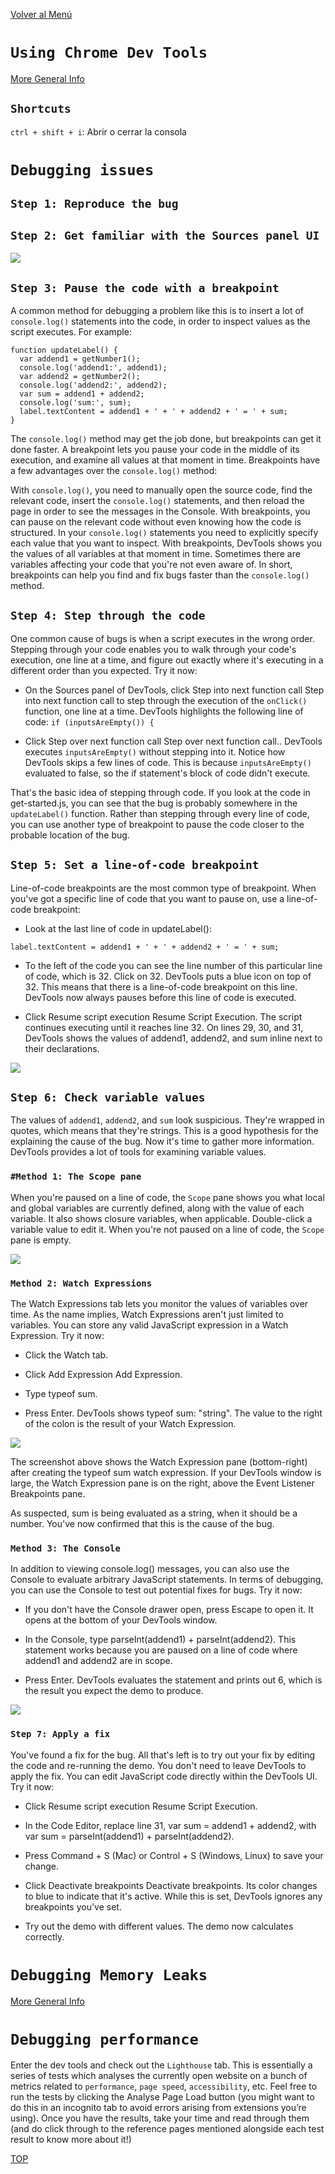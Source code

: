 [Volver al Menú](../root.md)

# `Using Chrome Dev Tools`

[More General Info](https://www.freecodecamp.org/news/mastering-chrome-developer-tools-next-level-front-end-development-techniques-3ac0b6fe8a3/)

## `Shortcuts`

`ctrl + shift + i`: Abrir o cerrar la consola

# `Debugging issues`

## `Step 1: Reproduce the bug`

## `Step 2: Get familiar with the Sources panel UI`

<img src="debug.avif">

## `Step 3: Pause the code with a breakpoint`

A common method for debugging a problem like this is to insert a lot of `console.log()` statements into the code, in order to inspect values as the script executes. For example:

```
function updateLabel() {
  var addend1 = getNumber1();
  console.log('addend1:', addend1);
  var addend2 = getNumber2();
  console.log('addend2:', addend2);
  var sum = addend1 + addend2;
  console.log('sum:', sum);
  label.textContent = addend1 + ' + ' + addend2 + ' = ' + sum;
}
```

The `console.log()` method may get the job done, but breakpoints can get it done faster. A breakpoint lets you pause your code in the middle of its execution, and examine all values at that moment in time. Breakpoints have a few advantages over the `console.log()` method:

With `console.log()`, you need to manually open the source code, find the relevant code, insert the `console.log()` statements, and then reload the page in order to see the messages in the Console. With breakpoints, you can pause on the relevant code without even knowing how the code is structured.
In your `console.log()` statements you need to explicitly specify each value that you want to inspect. With breakpoints, DevTools shows you the values of all variables at that moment in time. Sometimes there are variables affecting your code that you're not even aware of.
In short, breakpoints can help you find and fix bugs faster than the `console.log()` method.

## `Step 4: Step through the code`

One common cause of bugs is when a script executes in the wrong order. Stepping through your code enables you to walk through your code's execution, one line at a time, and figure out exactly where it's executing in a different order than you expected. Try it now:

- On the Sources panel of DevTools, click Step into next function call Step into next function call to step through the execution of the `onClick()` function, one line at a time. DevTools highlights the following line of code: `if (inputsAreEmpty()) {`

- Click Step over next function call Step over next function call.. DevTools executes `inputsAreEmpty()` without stepping into it. Notice how DevTools skips a few lines of code. This is because `inputsAreEmpty()` evaluated to false, so the if statement's block of code didn't execute.

That's the basic idea of stepping through code. If you look at the code in get-started.js, you can see that the bug is probably somewhere in the `updateLabel()` function. Rather than stepping through every line of code, you can use another type of breakpoint to pause the code closer to the probable location of the bug.

## `Step 5: Set a line-of-code breakpoint`

Line-of-code breakpoints are the most common type of breakpoint. When you've got a specific line of code that you want to pause on, use a line-of-code breakpoint:

- Look at the last line of code in updateLabel():

`label.textContent = addend1 + ' + ' + addend2 + ' = ' + sum;`

- To the left of the code you can see the line number of this particular line of code, which is 32. Click on 32. DevTools puts a blue icon on top of 32. This means that there is a line-of-code breakpoint on this line. DevTools now always pauses before this line of code is executed.

- Click Resume script execution Resume Script Execution. The script continues executing until it reaches line 32. On lines 29, 30, and 31, DevTools shows the values of addend1, addend2, and sum inline next to their declarations.

<img src="debug2.avif">

## `Step 6: Check variable values`

The values of `addend1`, `addend2`, and `sum` look suspicious. They're wrapped in quotes, which means that they're strings. This is a good hypothesis for the explaining the cause of the bug. Now it's time to gather more information. DevTools provides a lot of tools for examining variable values.

### `#Method 1: The Scope pane`

When you're paused on a line of code, the `Scope` pane shows you what local and global variables are currently defined, along with the value of each variable. It also shows closure variables, when applicable. Double-click a variable value to edit it. When you're not paused on a line of code, the `Scope` pane is empty.

<img src="debug3.avif">

### `Method 2: Watch Expressions`

The Watch Expressions tab lets you monitor the values of variables over time. As the name implies, Watch Expressions aren't just limited to variables. You can store any valid JavaScript expression in a Watch Expression. Try it now:

- Click the Watch tab.

- Click Add Expression Add Expression.

- Type typeof sum.

- Press Enter. DevTools shows typeof sum: "string". The value to the right of the colon is the result of your Watch Expression.

<img src="debug4.avif">

The screenshot above shows the Watch Expression pane (bottom-right) after creating the typeof sum watch expression. If your DevTools window is large, the Watch Expression pane is on the right, above the Event Listener Breakpoints pane.

As suspected, sum is being evaluated as a string, when it should be a number. You've now confirmed that this is the cause of the bug.

### `Method 3: The Console`

In addition to viewing console.log() messages, you can also use the Console to evaluate arbitrary JavaScript statements. In terms of debugging, you can use the Console to test out potential fixes for bugs. Try it now:

- If you don't have the Console drawer open, press Escape to open it. It opens at the bottom of your DevTools window.

- In the Console, type parseInt(addend1) + parseInt(addend2). This statement works because you are paused on a line of code where addend1 and addend2 are in scope.

- Press Enter. DevTools evaluates the statement and prints out 6, which is the result you expect the demo to produce.

<img src="debug5.avif">

### `Step 7: Apply a fix`

You've found a fix for the bug. All that's left is to try out your fix by editing the code and re-running the demo. You don't need to leave DevTools to apply the fix. You can edit JavaScript code directly within the DevTools UI. Try it now:

- Click Resume script execution Resume Script Execution.

- In the Code Editor, replace line 31, var sum = addend1 + addend2, with var sum = parseInt(addend1) + parseInt(addend2).

- Press Command + S (Mac) or Control + S (Windows, Linux) to save your change.

- Click Deactivate breakpoints Deactivate breakpoints. Its color changes to blue to indicate that it's active. While this is set, DevTools ignores any breakpoints you've set.

- Try out the demo with different values. The demo now calculates correctly.

# `Debugging Memory Leaks`

[More General Info](https://medium.com/coding-blocks/catching-memory-leaks-with-chrome-devtools-57b03acb6bb9)

# `Debugging performance`

Enter the dev tools and check out the `Lighthouse` tab. This is essentially a series of tests which analyses the currently open website on a bunch of metrics related to `performance`, `page speed`, `accessibility`, etc. Feel free to run the tests by clicking the Analyse Page Load button (you might want to do this in an incognito tab to avoid errors arising from extensions you’re using). Once you have the results, take your time and read through them (and do click through to the reference pages mentioned alongside each test result to know more about it!)


[TOP](#shortcuts)